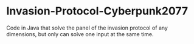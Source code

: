 # Invasion-Protocol-Cyberpunk2077
Code in Java that solve the panel of the invasion protocol of any dimensions, but only can solve one input at the same time.
